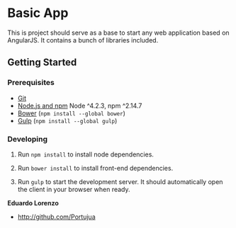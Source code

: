 Basic App
===========

This is project should serve as a base to start any web application based on AngularJS. It contains a bunch of libraries included.

## Getting Started

### Prerequisites

- [Git](https://git-scm.com/)
- [Node.js and npm](nodejs.org) Node ^4.2.3, npm ^2.14.7
- [Bower](bower.io) (`npm install --global bower`)
- [Gulp](http://gulpjs.com/) (`npm install --global gulp`)

### Developing

1. Run `npm install` to install node dependencies.

2. Run `bower install` to install front-end dependencies.

3. Run `gulp` to start the development server. It should automatically open the client in your browser when ready.

**Eduardo Lorenzo**

- <http://github.com/Portujua>
